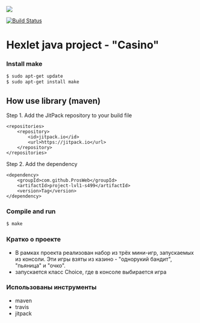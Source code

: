 [![](https://jitpack.io/v/ProsWeb/project-lvl1-s499.svg)](https://jitpack.io/#ProsWeb/project-lvl1-s499)

[![Build Status](https://travis-ci.org/ProsWeb/Casino-games.svg?branch=master)](https://travis-ci.org/ProsWeb/Casino-games)

# Hexlet java project - "Casino"

### Install make

```bash
$ sudo apt-get update
$ sudo apt-get install make
```

## How use library (maven)

Step 1. Add the JitPack repository to your build file

```
<repositories>
	<repository>
	    <id>jitpack.io</id>
	    <url>https://jitpack.io</url>
	</repository>
</repositories>
 ``` 
 	
 Step 2. Add the dependency
 
```
<dependency>
  	<groupId>com.github.ProsWeb</groupId>
  	<artifactId>project-lvl1-s499</artifactId>
  	<version>Tag</version>
</dependency>
```

### Compile and run

```bash
$ make
```

### Кратко о проекте

 - В рамках проекта реализован набор из трёх мини-игр, запускаемых из консоли.
 Эти игры взяты из казино - "однорукий бандит", "пьяница" и "очко".
 - запускается класс Choice, где в консоле выбирается игра

### Использованы инструменты
 - maven
 - travis
 - jitpack